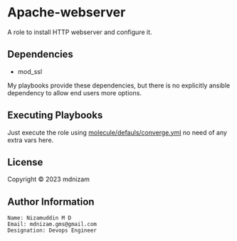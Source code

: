 Apache-webserver
=========

A role to install HTTP webserver and configure it.


Dependencies
------------

- mod_ssl

My playbooks provide these dependencies, but there is no explicitly ansible dependency to allow end users more options.

Executing Playbooks
----------------

Just execute the role using [molecule/defauls/converge.yml](https://github.com/nizamgms/Ansible/blob/main/Apache-webserver/molecule/default/converge.yml) no need of any extra vars here.

License
-------

Copyright © 2023 mdnizam

Author Information
------------------

    Name: Nizamuddin M D
    Email: mdnizam.gms@gmail.com
    Designation: Devops Engineer 
